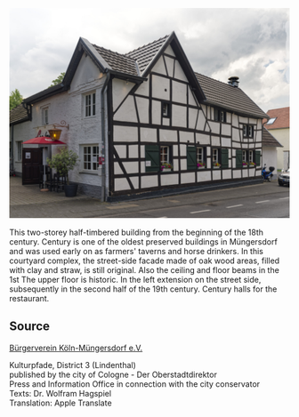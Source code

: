 ![Schule](./images/05315000-b03-t03/p3.16.jpg)

This two-storey half-timbered building from the beginning of the 18th century. Century is one of the oldest preserved buildings in Müngersdorf and was used early on as farmers' taverns and horse drinkers. In this courtyard complex, the street-side facade made of oak wood areas, filled with clay and straw, is still original. Also the ceiling and floor beams in the 1st The upper floor is historic. In the left extension on the street side, subsequently in the second half of the 19th century. Century halls for the restaurant.

## Source

[Bürgerverein Köln-Müngersdorf e.V.](https://www.buergerverein-koeln-muengersdorf.de/)

Kulturpfade, District 3 (Lindenthal)  
published by the city of Cologne - Der Oberstadtdirektor  
Press and Information Office in connection with the city conservator  
Texts: Dr. Wolfram Hagspiel  
Translation: Apple Translate